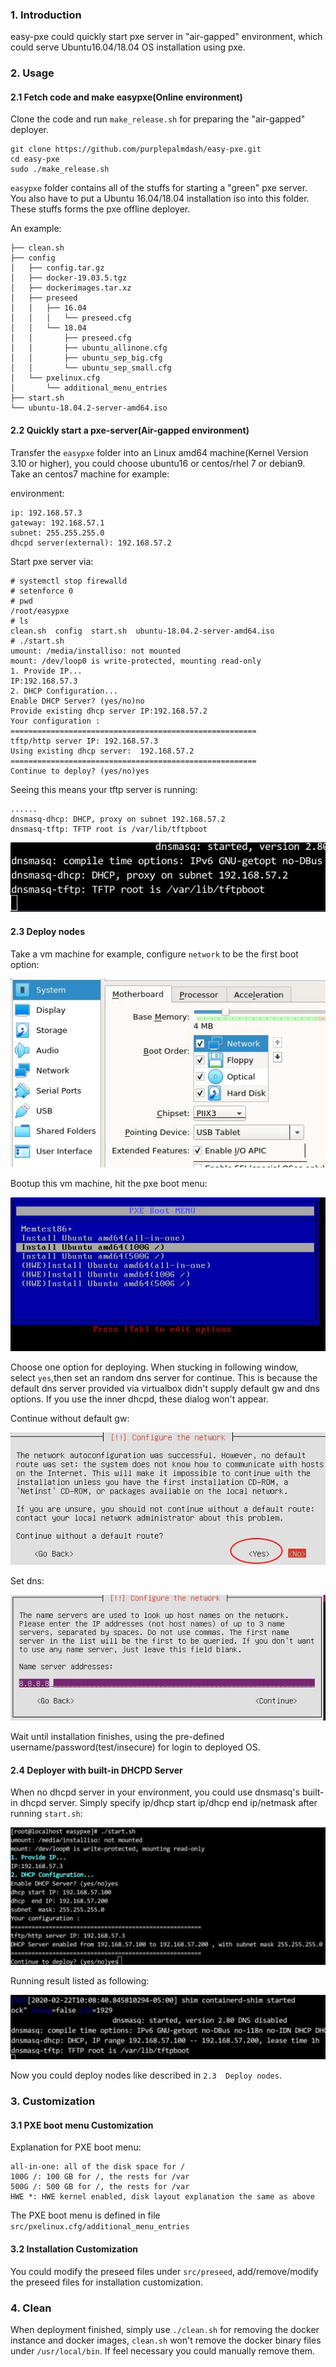 ### 1. Introduction
easy-pxe could quickly start pxe server in "air-gapped" environment, which could serve Ubuntu16.04/18.04 OS installation using pxe. 

### 2. Usage
#### 2.1 Fetch code and make easypxe(Online environment)
Clone the code and run `make_release.sh` for preparing the "air-gapped" deployer.   

```
git clone https://github.com/purplepalmdash/easy-pxe.git
cd easy-pxe
sudo ./make_release.sh
```
`easypxe` folder contains all of the stuffs for starting a "green" pxe server. You also have to put a Ubuntu 16.04/18.04 installation iso into this folder. These stuffs forms the pxe offline deployer.     

An example:    

```
├── clean.sh
├── config
│   ├── config.tar.gz
│   ├── docker-19.03.5.tgz
│   ├── dockerimages.tar.xz
│   ├── preseed
│   │   ├── 16.04
│   │   │   └── preseed.cfg
│   │   └── 18.04
│   │       ├── preseed.cfg
│   │       ├── ubuntu_allinone.cfg
│   │       ├── ubuntu_sep_big.cfg
│   │       └── ubuntu_sep_small.cfg
│   └── pxelinux.cfg
│       └── additional_menu_entries
├── start.sh
└── ubuntu-18.04.2-server-amd64.iso
```
#### 2.2 Quickly start a pxe-server(Air-gapped environment)
Transfer the `easypxe` folder into an Linux amd64 machine(Kernel Version 3.10 or higher), you could choose ubuntu16 or centos/rhel 7 or debian9. Take an centos7 machine for example:    

environment:     

```
ip: 192.168.57.3
gateway: 192.168.57.1
subnet: 255.255.255.0
dhcpd server(external): 192.168.57.2
```

Start pxe server via:     

```
# systemctl stop firewalld
# setenforce 0
# pwd
/root/easypxe
# ls
clean.sh  config  start.sh  ubuntu-18.04.2-server-amd64.iso
# ./start.sh 
umount: /media/installiso: not mounted
mount: /dev/loop0 is write-protected, mounting read-only
1. Provide IP...
IP:192.168.57.3
2. DHCP Configuration...
Enable DHCP Server? (yes/no)no
Provide existing dhcp server IP:192.168.57.2
Your configuration :
=======================================================
tftp/http server IP: 192.168.57.3
Using existing dhcp server:  192.168.57.2
=======================================================
Continue to deploy? (yes/no)yes
```
Seeing this means your tftp server is running:    

```
......
dnsmasq-dhcp: DHCP, proxy on subnet 192.168.57.2
dnsmasq-tftp: TFTP root is /var/lib/tftpboot 
```

![./images/2020_02_23_17_54_05_546x121.jpg](./images/2020_02_23_17_54_05_546x121.jpg)

#### 2.3 Deploy nodes
Take a vm machine for example, configure `network` to be the first boot option:   

![./images/2020_02_23_17_56_44_515x309.jpg](./images/2020_02_23_17_56_44_515x309.jpg)

Bootup this vm machine, hit the pxe boot menu:     

![./images/2020_02_23_17_58_18_552x270.jpg](./images/2020_02_23_17_58_18_552x270.jpg)

Choose one option for deploying. When stucking in following window, select `yes`,then set an random dns server for continue. This is because the default dns server provided via virtualbox didn't supply default gw and dns options. If you use the inner dhcpd, these dialog won't appear.     

Continue without default gw:   

![./images/2020_02_23_17_59_51_565x237.jpg](./images/2020_02_23_17_59_51_565x237.jpg)

Set dns:    

![./images/2020_02_23_18_00_45_588x235.jpg](./images/2020_02_23_18_00_45_588x235.jpg)

Wait until installation finishes, using the pre-defined username/password(test/insecure) for login to deployed OS.    

#### 2.4 Deployer with built-in DHCPD Server
When no dhcpd server in your environment, you could use dnsmasq's built-in dhcpd server. Simply specify ip/dhcp start ip/dhcp end ip/netmask after running `start.sh`:    

![./images/2020_02_23_18_08_28_1306x569.jpg](./images/2020_02_23_18_08_28_1306x569.jpg)

Running result listed as following:     

![./images/2020_02_23_18_09_42_1264x260.jpg](./images/2020_02_23_18_09_42_1264x260.jpg)

Now you could deploy nodes like described in `2.3  Deploy nodes`.    

### 3. Customization
#### 3.1 PXE boot menu Customization
Explanation for PXE boot menu:    

```
all-in-one: all of the disk space for /
100G /: 100 GB for /, the rests for /var
500G /: 500 GB for /, the rests for /var
HWE *: HWE kernel enabled, disk layout explanation the same as above
```

The PXE boot menu is defined in file `src/pxelinux.cfg/additional_menu_entries`

#### 3.2 Installation Customization
You could modify the preseed files under `src/preseed`, add/remove/modify the preseed files for installation customization.     

### 4. Clean
When deployment finished, simply use `./clean.sh` for removing the docker instance and docker images, `clean.sh` won't remove the docker binary files under `/usr/local/bin`. If feel necessary you could manually remove them.    


